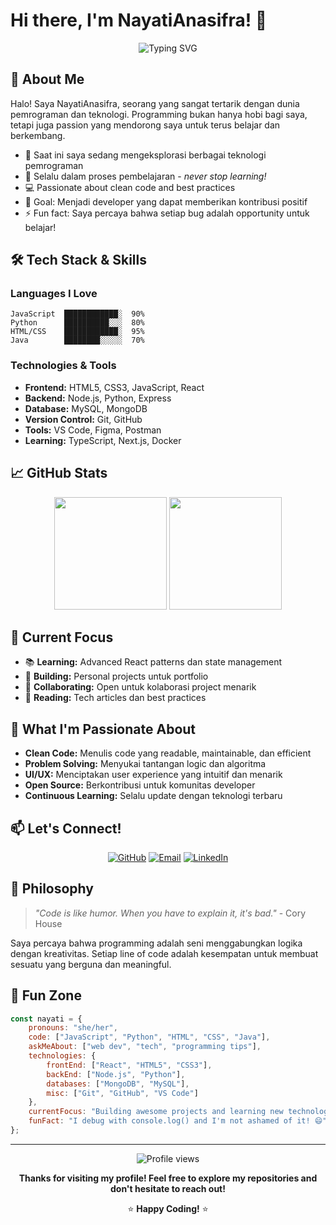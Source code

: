 # Hi there, I'm NayatiAnasifra! 👋

<div align="center">
  <img src="https://readme-typing-svg.herokuapp.com?font=Fira+Code&pause=1000&color=36BCF7&center=true&vCenter=true&width=435&lines=Welcome+to+my+GitHub+profile!;Passionate+about+programming;Always+learning+something+new;Let's+code+together!" alt="Typing SVG" />
</div>

## 🚀 About Me

Halo! Saya NayatiAnasifra, seorang yang sangat tertarik dengan dunia pemrograman dan teknologi. Programming bukan hanya hobi bagi saya, tetapi juga passion yang mendorong saya untuk terus belajar dan berkembang.

- 🔭 Saat ini saya sedang mengeksplorasi berbagai teknologi pemrograman
- 🌱 Selalu dalam proses pembelajaran - *never stop learning!*
- 💻 Passionate about clean code and best practices
- 🎯 Goal: Menjadi developer yang dapat memberikan kontribusi positif
- ⚡ Fun fact: Saya percaya bahwa setiap bug adalah opportunity untuk belajar!

## 🛠️ Tech Stack & Skills

### Languages I Love
```
JavaScript  ████████████░  90%
Python      ██████████░░░  80%
HTML/CSS    ████████████░  95%
Java        ████████░░░░░  70%
```

### Technologies & Tools
- **Frontend:** HTML5, CSS3, JavaScript, React
- **Backend:** Node.js, Python, Express
- **Database:** MySQL, MongoDB
- **Version Control:** Git, GitHub
- **Tools:** VS Code, Figma, Postman
- **Learning:** TypeScript, Next.js, Docker

## 📈 GitHub Stats

<div align="center">
  <img height="180em" src="https://github-readme-stats.vercel.app/api?username=NayatiAnasifra&show_icons=true&theme=tokyonight&include_all_commits=true&count_private=true"/>
  <img height="180em" src="https://github-readme-stats.vercel.app/api/top-langs/?username=NayatiAnasifra&layout=compact&langs_count=8&theme=tokyonight"/>
</div>

## 🎯 Current Focus

- 📚 **Learning:** Advanced React patterns dan state management
- 🔧 **Building:** Personal projects untuk portfolio
- 🤝 **Collaborating:** Open untuk kolaborasi project menarik
- 📖 **Reading:** Tech articles dan best practices

## 🌟 What I'm Passionate About

- **Clean Code:** Menulis code yang readable, maintainable, dan efficient
- **Problem Solving:** Menyukai tantangan logic dan algoritma
- **UI/UX:** Menciptakan user experience yang intuitif dan menarik
- **Open Source:** Berkontribusi untuk komunitas developer
- **Continuous Learning:** Selalu update dengan teknologi terbaru

## 📫 Let's Connect!

<div align="center">
  
[![GitHub](https://img.shields.io/badge/GitHub-100000?style=for-the-badge&logo=github&logoColor=white)](https://github.com/NayatiAnasifra)
[![Email](https://img.shields.io/badge/Email-D14836?style=for-the-badge&logo=gmail&logoColor=white)](mailto:your.email@example.com)
[![LinkedIn](https://img.shields.io/badge/LinkedIn-0077B5?style=for-the-badge&logo=linkedin&logoColor=white)](https://linkedin.com/in/yourprofile)

</div>

## 💭 Philosophy

> *"Code is like humor. When you have to explain it, it's bad."* - Cory House

Saya percaya bahwa programming adalah seni menggabungkan logika dengan kreativitas. Setiap line of code adalah kesempatan untuk membuat sesuatu yang berguna dan meaningful.

## 🎨 Fun Zone

```javascript
const nayati = {
    pronouns: "she/her",
    code: ["JavaScript", "Python", "HTML", "CSS", "Java"],
    askMeAbout: ["web dev", "tech", "programming tips"],
    technologies: {
        frontEnd: ["React", "HTML5", "CSS3"],
        backEnd: ["Node.js", "Python"],
        databases: ["MongoDB", "MySQL"],
        misc: ["Git", "GitHub", "VS Code"]
    },
    currentFocus: "Building awesome projects and learning new technologies",
    funFact: "I debug with console.log() and I'm not ashamed of it! 😄"
};
```

---

<div align="center">
  <img src="https://komarev.com/ghpvc/?username=NayatiAnasifra&color=blueviolet" alt="Profile views" />
  
  **Thanks for visiting my profile! Feel free to explore my repositories and don't hesitate to reach out!** 
  
  ⭐ **Happy Coding!** ⭐
</div>
